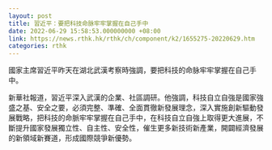 ```yaml
---
layout: post
title: 習近平：要把科技命脉牢牢掌握在自己手中
date: 2022-06-29 15:58:53.000000000 +08:00
link: https://news.rthk.hk/rthk/ch/component/k2/1655275-20220629.htm
categories: rthk
---
```


國家主席習近平昨天在湖北武漢考察時強調，要把科技的命脉牢牢掌握在自己手中。

新華社報道，習近平深入武漢的企業、社區調研。他強調，科技自立自強是國家強盛之基、安全之要，必須完整、準確、全面貫徹新發展理念，深入實施創新驅動發展戰略，把科技的命脈牢牢掌握在自己手中，在科技自立自強上取得更大進展，不斷提升國家發展獨立性、自主性、安全性，催生更多新技術新產業，開闢經濟發展的新領域新賽道，形成國際競爭新優勢。
